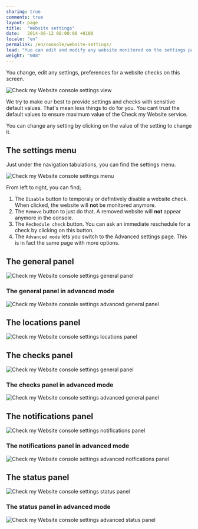 ```yaml
---
sharing: true
comments: true
layout: page
title:  "Website settings"
date:   2014-06-12 08:00:00 +0100
locale: "en"
permalink: /en/console/website-settings/
lead: "Yuo can edit and modify any website monitored on the settings page, both in basic and advanced mode."
weight: "008"
---
```


You change, edit any settings, preferences for a website checks on this screen.

![Check my Website console settings view](/assets/img/fullsize/en/console/website-settings/settings.png)

We try to make our best to provide settings and checks with sensitive default values. That's mean less things to do for you. You cant trust the default values to ensure maximum value of the Check my Website service.

You can change any setting by clicking on the value of the setting to change it.

## The settings menu

Just under the navigation tabulations, you can find the settings menu.

![Check my Website console settings menu](/assets/img/fullsize/en/console/website-settings/settings-menu.png)

From left to right, you can find;

1. The `Disable` button to temporaly or defintively disable a website check. When clicked, the website will **not** be monitored anymore.
2. The `Remove` button to just do that. A removed website will **not** appear anymore in the console.
3. The `Rechedule check` button. You can ask an immediate reschedule for a check by clicking on this button.
4. The `Advanced mode` lets you switch to the Advanced settings page. This is in fact the same page with more options.

## The general panel

![Check my Website console settings general panel](/assets/img/fullsize/en/console/website-settings/general.png)

### The general panel in advanced mode

![Check my Website console settings advanced general panel](/assets/img/fullsize/en/console/website-settings/advanced-general.png)

## The locations panel

![Check my Website console settings locations panel](/assets/img/fullsize/en/console/website-settings/locations.png)

## The checks panel

![Check my Website console settings general panel](/assets/img/fullsize/en/console/website-settings/checks.png)

### The checks panel in advanced mode

![Check my Website console settings advanced general panel](/assets/img/fullsize/en/console/website-settings/advanced-checks.png)

## The notifications panel

![Check my Website console settings notifications panel](/assets/img/fullsize/en/console/website-settings/notifications.png)

### The notifications panel in advanced mode

![Check my Website console settings advanced notfications panel](/assets/img/fullsize/en/console/website-settings/advanced-notifications.png)

## The status panel

![Check my Website console settings status panel](/assets/img/fullsize/en/console/website-settings/status.png)

### The status panel in advanced mode

![Check my Website console settings advanced status panel](/assets/img/fullsize/en/console/website-settings/advanced-status.png)